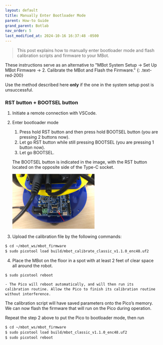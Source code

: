 ```yaml
---
layout: default
title: Manually Enter Bootloader Mode
parent: How-to Guide
grand_parent: Botlab
nav_order: 5
last_modified_at: 2024-10-16 16:37:48 -0500
---
```


> This post explains how to manually enter bootloader mode and flash calibration scripts and firmware to your MBot.

These instructions serve as an alternative to "MBot System Setup -> Set Up MBot Firmware -> 2. Calibrate the MBot and Flash the Firmware."
{: .text-red-200}

Use the method described here **only** if the one in the system setup post is unsuccessful.

### RST button + BOOTSEL button
1. Initiate a remote connection with VSCode.
2. Enter bootloader mode
    1. Press hold RST button and then press hold BOOTSEL button (you are pressing 2 buttons now).
    2. Let go RST button while still pressing BOOTSEL (you are pressing 1 button now).
    3. Let go BOOTSEL.

    The BOOTSEL button is indicated in the image, with the RST button located on the opposite side of the Type-C socket.

    <a class="image-link" href="/assets/images/botlab/system-setup/bootsel.png">
        <img src="/assets/images/botlab/system-setup/bootsel.png" alt=" " style="max-width:270px;"/>
        </a>

3. Upload the calibration file by the following commands:
```bash
$ cd ~/mbot_ws/mbot_firmware
$ sudo picotool load build/mbot_calibrate_classic_v1.1.0_enc48.uf2
```

4. Place the MBot on the floor in a spot with at least 2 feet of clear space all around the robot.
```bash
$ sudo picotool reboot
```
    - The Pico will reboot automatically, and will then run its calibration routine. Allow the Pico to finish its calibration routine without interference.

The calibration script will have saved parameters onto the Pico’s memory. We can now flash the firmware that will run on the Pico during operation.

Repeat the step 2 above to put the Pico to bootloader mode, then run
```bash
$ cd ~/mbot_ws/mbot_firmware
$ sudo picotool load build/mbot_classic_v1.1.0_enc48.uf2
$ sudo picotool reboot
```
